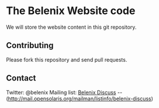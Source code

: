 The Belenix Website code
========================

We will store the website content in this git repository.

Contributing
------------
Please fork this repository and send pull requests.

Contact
-------
Twitter: @belenix
Mailing list: [Belenix Discuss](http://mail.opensolaris.org/mailman/listinfo/belenix-discuss) -- (http://mail.opensolaris.org/mailman/listinfo/belenix-discuss)


